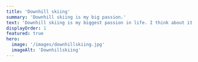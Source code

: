 ```yaml
---
title: 'Downhill skiing'
summary: 'Downhill skiing is my big passion.'
text: 'Downhill skiing is my biggest passion in life. I think about it all year round and whenever possible, I pack my skiis with me and travel to the mountains. There is nothing like the feeling of the trimmed slope under your skis in the middle of snowy mountains.'
displayOrder: 1
featured: true
hero:
  image: '/images/downhillskiing.jpg'
  imageAlt: 'Downhillskiing'
---
```

